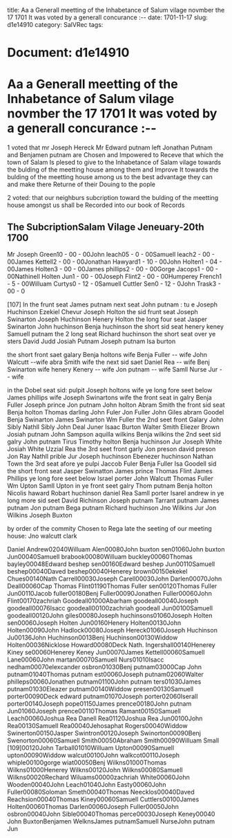 title: Aa a Generall meetting of the Inhabetance of Salum vilage novmber the 17 1701 It was voted by a generall concurance :--
date: 1701-11-17
slug: d1e14910
category: SalVRec
tags: 




# Document: d1e14910


# Aa a Generall meetting of the Inhabetance of Salum vilage novmber the 17 1701 It was voted by a generall concurance :--

1 voted that mr Joseph Hereck Mr Edward putnam left Jonathan Putnam and Benjamen putnam are Chosen and Impowered to Receve that which the town of Salam Is plesed to give to the Inhabetance of Salam vilage towards the bulding of the meetting house among them and Improve It towards the bulding of the meetting house among us to the best advantage they can and make there Returne of their Douing to the pople

2 voted: that our neighburs subcription toward the bulding of the meetting house amongst us shall be Recorded into our book of Records

## The SubcriptionSalam Vilage Jeneuary-20th 1700

Mr Joseph Green10 - 00 - 00John leach05 - 0 - 00Samuell leach2 - 00 - 00James Kettell2 - 00 - 00Jonathan Hawyard1 - 10 - 00John Holten1 - 04 - 00James Holten3 - 00 - 00James phillips2 - 00 - 00Gorge Jacops1 - 00 - 00Nathinell Holten Jun1 - 00 - 00Joseph Flint2 - 00 - 00Humperey French1 - 5 - 00Willuam Curtys0 - 12 - 0Samuell Cuttler Sen0 - 12 - 0John Trask3 - 00 - 0

[107] In the frunt seat James putnam next seat John putnam : tu e Joseph Huchinson Ezekiel Chevur Joseph Holton the sid frunt seat Joseph Swinarton Joseph Huchinson Henery Holton the long four seat Jasper Swinarton John huchinson Benja huchinson the short sid seat henery keney Samuell putnam the 2 long seat Richard huchinson the short seat over ye sters David Judd Josiah Putnam Joseph putnam Isa burton

the short front saet galary Benja holtons wife Benja Fuller -- wife John Walcutt --wife abra Smith wife the next sid saet Daniel Rea -- wife Benj Swinarton wife henery Kenery -- wife Jon putnam -- wife Samll Nurse Jur -- wife

in the Dobel seat sid: pulpit Joseph holtons wife ye long fore seet below James phillips wife Joseph Swinartons wife the front seat in galry Benja Fuller Joseph prince Jon putnam John holton Abram Smith the front sid seat Benja holton Thomas darling John Fuler Jon Fuller John Giles abram Goodel Benja Swinarton James Swinarton Wm Fuller the 2nd seet front Galary John Sibly Nathll Sibly John Deal Juner Isaac Burton Walter Smith Eliezer Brown Josiah putnam John Sampson aquilla wilkins Benja wilkins the 2nd seet sid galry John putnam Tirus Timothy holton Benja huchinson Jur Joseph White Josiah White Uzzial Rea the 3rd seet front garly Jon preson david preson Jon Ray Nathll prible Jur Joseph huchinson Ebenezer huchinson Nathan Town the 3rd seat afore ye pulpi Jaccob Fuler Benja Fuller Isa Goodell sid the short front seat Jasper Swinatton James prince Thomas Flint James Phillips ye long fore seet below Israel porter John Walcutt Thomas Fuller Wm Upton Samll Upton in ye front seet galry Thom putnam Benja holton Nicolis haward Robart huchinson daniel Rea Samll porter Isarel andrew in ye long more sid seet David Richinson Joseph putnam Tarrant putnam James putnam Jon putnam Bega putnam Richard huchinson Jno Wilkins Jur Jon Wilkins Joseph Buxton

by order of the commity Chosen to Rega late the seeting of our meeting house: Jno walcutt clark

Daniel Andrew02040Willuam Alen00080John buxton sen01060John buxton Jun00040Samuell brabook00080Willuam buckley00060Thomas bayley00048Edward beshep sen00160Edward beshep Jun00110Samuell beshep00040Daved beshep00040Henerey brown00150ekekel Chues00140Nath Carrell00030Joseph Carell00030John Darlen00070John Deall00060Cap Thomas Flint01190Thomas Fuller sen00120Thomas Fuller Jun00110Jacob fuller00180Benj Fuller00090Jonathen Fuller00060John Flint00170zachriah Goodeall01000Abarham goodeall00040Joseph goodeall00076Isacc goodeall00100zachriah goodeall Jun00100Samuell goodeall00120John giles00080Joseph huchinsons01060Joseph Holten sen00060Joseph Holten Jun00160Henery Holten00130John Holten00090John Hadlock00080Joseph Hereck01060Joseph Huchinson Ju00136John Huchinson0013Benj Huchinson00130Widdow Holten00036Nicklose Howard00080Deck Nath. Ingershall00140Henerey Kiney se00060Henerey Keney Jun00070James Kettell00060Samuell Lane00060John martan00070Samuell Nurs01010Isacc nedham00070elexcander osbron01030Benj putnam03000Cap John putnam01040Thomas putnam est00060Joseph putnam02060Walter philleps00060Jonathen putnam01100John putnam ters01030James putnam01030Eleazer putnam00140Widdow presen00130Samuell porter00090Deck edward putnam01070Joseph porter02060Iserall porter00140Joseph pope01150James prence00180John putnam Jun01060Joseph prence00110Thomas Ramant00150Samuell Leach00060Joshua Rea Danell Rea01120Joshua Rea Jun00100John Rea00130Samuell Rea00040Jehosaphat Rogers00040Widdow Swinerton00150Jasper Swintron00120Joseph Swinorton00090Benj Swenorton00060Samuell Smith00050Abraham Smith00090Willuam Small [109]00120John Tarball01010Willuam Upton00090Samuell upton00090Widdow walcut00100John walkcot00110Joseph whiple00100gorge wiat00050Benj Wilkns01000Thomas Wilkns01000Henerey Wilkns00120John Wilkns00080Samuell Wilkns00020Rechard Wiluams00000zachriah White00060John Wooden00040John Leach01040John Easty00060John Fuller00080Soloman Smeth00040Thomas Neecklos00040Daved Reachsion00040Thomas Kiney00060Samuell Cuttlers00100James Holten00060Thomas Darlen00060Joseph Fuller00050John osbron00040John Sible00040Thomas perce00030Joseph Keney00040 John BuxtonBenjamen WelknsJames putnamSamuell NurseJohn putnam Jun
